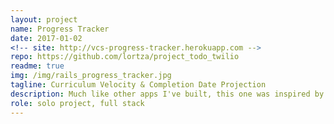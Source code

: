 ```yaml
---
layout: project
name: Progress Tracker
date: 2017-01-02
<!-- site: http://vcs-progress-tracker.herokuapp.com -->
repo: https://github.com/lortza/project_todo_twilio
readme: true
img: /img/rails_progress_tracker.jpg
tagline: Curriculum Velocity & Completion Date Projection
description: Much like other apps I've built, this one was inspired by my need for a specific tool to make my life easier. I was working my way through a self-paced software engineering curriculum and wanted to be able to primarily 1) track my progress and 2) estimate my completion date. I built this app and it has, indeed, solved my problem.
role: solo project, full stack
---
```

